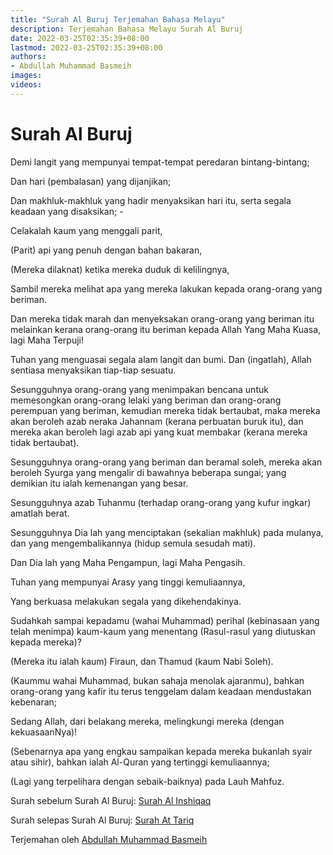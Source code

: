```yaml
---
title: "Surah Al Buruj Terjemahan Bahasa Melayu"
description: Terjemahan Bahasa Melayu Surah Al Buruj
date: 2022-03-25T02:35:39+08:00
lastmod: 2022-03-25T02:35:39+08:00
authors:
- Abdullah Muhammad Basmeih
images:
videos:
---
```


# Surah Al Buruj

<p class='atq' id="1">Demi langit yang mempunyai tempat-tempat peredaran bintang-bintang;</p>
<p class='atq' id="2">Dan hari (pembalasan) yang dijanjikan;</p>
<p class='atq' id="3">Dan makhluk-makhluk yang hadir menyaksikan hari itu, serta segala keadaan yang disaksikan; -</p>
<p class='atq' id="4">Celakalah kaum yang menggali parit,</p>
<p class='atq' id="5">(Parit) api yang penuh dengan bahan bakaran,</p>
<p class='atq' id="6">(Mereka dilaknat) ketika mereka duduk di kelilingnya,</p>
<p class='atq' id="7">Sambil mereka melihat apa yang mereka lakukan kepada orang-orang yang beriman.</p>
<p class='atq' id="8">Dan mereka tidak marah dan menyeksakan orang-orang yang beriman itu melainkan kerana orang-orang itu beriman kepada Allah Yang Maha Kuasa, lagi Maha Terpuji!</p>
<p class='atq' id="9">Tuhan yang menguasai segala alam langit dan bumi. Dan (ingatlah), Allah sentiasa menyaksikan tiap-tiap sesuatu.</p>
<p class='atq' id="10">Sesungguhnya orang-orang yang menimpakan bencana untuk memesongkan orang-orang lelaki yang beriman dan orang-orang perempuan yang beriman, kemudian mereka tidak bertaubat, maka mereka akan beroleh azab neraka Jahannam (kerana perbuatan buruk itu), dan mereka akan beroleh lagi azab api yang kuat membakar (kerana mereka tidak bertaubat).</p>
<p class='atq' id="11">Sesungguhnya orang-orang yang beriman dan beramal soleh, mereka akan beroleh Syurga yang mengalir di bawahnya beberapa sungai; yang demikian itu ialah kemenangan yang besar.</p>
<p class='atq' id="12">Sesungguhnya azab Tuhanmu (terhadap orang-orang yang kufur ingkar) amatlah berat.</p>
<p class='atq' id="13">Sesungguhnya Dia lah yang menciptakan (sekalian makhluk) pada mulanya, dan yang mengembalikannya (hidup semula sesudah mati).</p>
<p class='atq' id="14">Dan Dia lah yang Maha Pengampun, lagi Maha Pengasih.</p>
<p class='atq' id="15">Tuhan yang mempunyai Arasy yang tinggi kemuliaannya,</p>
<p class='atq' id="16">Yang berkuasa melakukan segala yang dikehendakinya.</p>
<p class='atq' id="17">Sudahkah sampai kepadamu (wahai Muhammad) perihal (kebinasaan yang telah menimpa) kaum-kaum yang menentang (Rasul-rasul yang diutuskan kepada mereka)?</p>
<p class='atq' id="18">(Mereka itu ialah kaum) Firaun, dan Thamud (kaum Nabi Soleh).</p>
<p class='atq' id="19">(Kaummu wahai Muhammad, bukan sahaja menolak ajaranmu), bahkan orang-orang yang kafir itu terus tenggelam dalam keadaan mendustakan kebenaran;</p>
<p class='atq' id="20">Sedang Allah, dari belakang mereka, melingkungi mereka (dengan kekuasaanNya)!</p>
<p class='atq' id="21">(Sebenarnya apa yang engkau sampaikan kepada mereka bukanlah syair atau sihir), bahkan ialah Al-Quran yang tertinggi kemuliaannya;</p>
<p class='atq' id="22">(Lagi yang terpelihara dengan sebaik-baiknya) pada Lauh Mahfuz.</p>

Surah sebelum Surah Al Buruj: [Surah Al Inshiqaq](/al-quran/surah-al-inshiqaq-terjemahan-bahasa-melayu/)

Surah selepas Surah Al Buruj: [Surah At Tariq](/al-quran/surah-at-tariq-terjemahan-bahasa-melayu/)

Terjemahan oleh [Abdullah Muhammad Basmeih](/authors/abdullah-muhammad-basmeih/)
